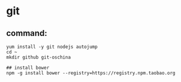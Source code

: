 # git


## command:
```shell
yum install -y git nodejs autojump
cd ~
mkdir github git-oschina

## install bower
npm -g install bower --registry=https://registry.npm.taobao.org
```